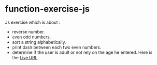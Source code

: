 # function-exercise-js
Js exercise which is about :
- reverse number.
- even odd numbers.
- sort a string alphabetically.
- print dash between each two even numbers.
- determine if the user is adult or not rely on the age he entered.
  Here is the [Live URL](https://aliabuhassan2002.github.io/function-exercise-js/).
